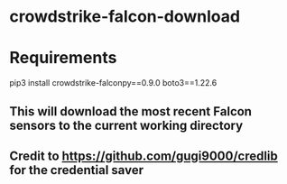 # crowdstrike-falcon-download

# Requirements
  pip3 install crowdstrike-falconpy==0.9.0 boto3==1.22.6

## This will download the most recent Falcon sensors to the current working directory
## Credit to https://github.com/gugi9000/credlib for the credential saver
